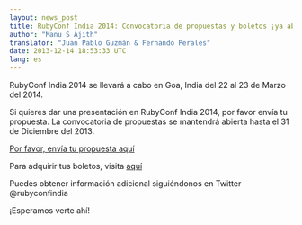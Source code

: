 ```yaml
---
layout: news_post
title: RubyConf India 2014: Convocatoria de propuestas y boletos ¡ya abiertas!"
author: "Manu S Ajith"
translator: "Juan Pablo Guzmán & Fernando Perales"
date: 2013-12-14 18:53:33 UTC
lang: es
---
```


RubyConf India 2014 se llevará a cabo en Goa, India del 22 al 23 de Marzo del 2014.

Si quieres dar una presentación en RubyConf India 2014, por favor envía tu propuesta. 
La convocatoria de propuestas se mantendrá abierta hasta el 31 de Diciembre del 2013.

[Por favor, envía tu propuesta aquí][proposals]

Para adquirir tus boletos, visita [aquí][tickets]

Puedes obtener información adicional siguiéndonos en Twitter @rubyconfindia

¡Esperamos verte ahí!

[proposals]: https://rubyconfindia2014.busyconf.com/proposals/new
[tickets]: http://rubyconfindia.org/2014/tickets.html

